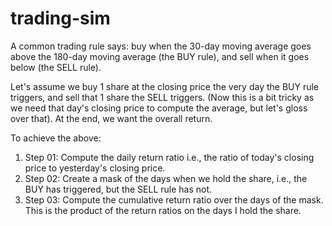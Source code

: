 # trading-sim
A common trading rule says: buy when the 30-day moving average goes above the 180-day moving average (the BUY rule), and sell when it goes below (the SELL rule).

Let's assume we buy 1 share at the closing price the very day the BUY rule triggers, and sell that 1 share the SELL triggers. (Now this is a bit tricky as we need that day's closing price to compute the average, but let's gloss over that). At the end, we want the overall return.

To achieve the above:
1. Step 01: Compute the daily return ratio i.e., the ratio of today's closing price to yesterday's closing price.
2. Step 02: Create a mask of the days when we hold the share, i.e., the BUY has triggered, but the SELL rule has not.
3. Step 03: Compute the cumulative return ratio over the days of the mask. This is the product of the return ratios on the days I hold the share.

